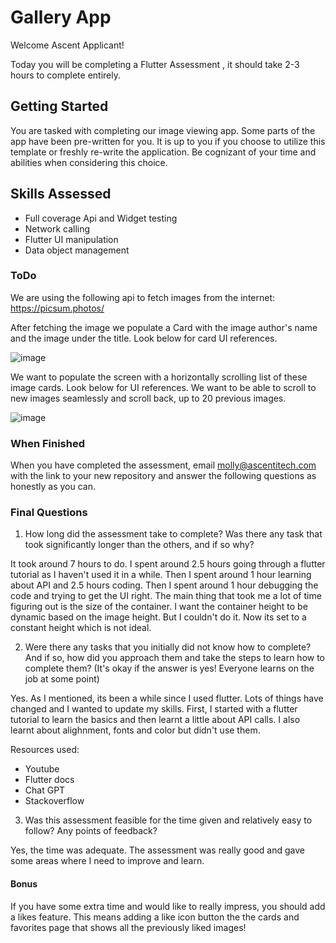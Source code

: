 # Gallery App

Welcome Ascent Applicant!

Today you will be completing a Flutter Assessment , it should take 2-3 hours to complete entirely.

## Getting Started

You are tasked with completing our image viewing app. Some parts of the app have been pre-written for you. It is up to you if you choose to utilize this template or freshly re-write the application.
Be cognizant of your time and abilities when considering this choice.

## Skills Assessed

- Full coverage Api and Widget testing
- Network calling
- Flutter UI manipulation
- Data object management

### ToDo

We are using the following api to fetch images from the internet: https://picsum.photos/

After fetching the image we populate a Card with the image author's name and the image under the title. Look below for card UI references.

![image](https://github.com/Dgolme1/flutter_app_gallery/assets/82067568/4f10eff1-adca-44e9-b121-34ddeb37aa43)

We want to populate the screen with a horizontally scrolling list of these image cards. Look below for UI references.
We want to be able to scroll to new images seamlessly and scroll back, up to 20 previous images.

![image](https://github.com/Dgolme1/flutter_app_gallery/assets/82067568/13388c6c-40cc-4880-a79d-0e3556ef29dc)

### When Finished

When you have completed the assessment, email molly@ascentitech.com with the link to your new repository and answer the following questions as honestly as you can.

### Final Questions

1. How long did the assessment take to complete? Was there any task that took significantly longer than the others, and if so why?

It took around 7 hours to do. I spent around 2.5 hours going through a flutter tutorial as I haven't used it in a while. Then I spent around 1 hour learning about API and 2.5 hours coding. Then I spent around 1 hour debugging the code and trying to get the UI right. The main thing that took me a lot of time figuring out is the size of the container. I want the container height to be dynamic based on the image height. But I couldn't do it. Now its set to a constant height which is not ideal.

2. Were there any tasks that you initially did not know how to complete? And if so, how did you approach them and take the steps to learn how to complete them?
   (It's okay if the answer is yes! Everyone learns on the job at some point)

Yes. As I mentioned, its been a while since I used flutter. Lots of things have changed and I wanted to update my skills. First, I started with a flutter tutorial to learn the basics and then learnt a little about API calls. I also learnt about alighnment, fonts and color but didn't use them.

Resources used:

- Youtube
- Flutter docs
- Chat GPT
- Stackoverflow

3. Was this assessment feasible for the time given and relatively easy to follow? Any points of feedback?

Yes, the time was adequate. The assessment was really good and gave some areas where I need to improve and learn.

#### Bonus

If you have some extra time and would like to really impress, you should add a likes feature. This means adding a like icon button the the cards and favorites page that shows all the previously liked images!
